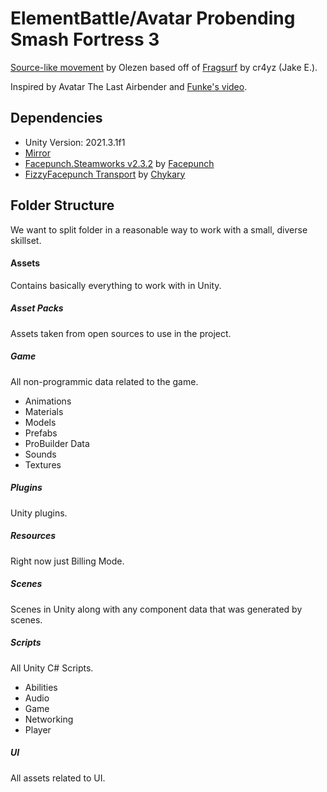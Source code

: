 # ElementBattle/Avatar Probending Smash Fortress 3

[Source-like movement](https://github.com/Olezen/UnitySourceMovement) by Olezen based off of [Fragsurf](https://github.com/AwesomeX/Fragsurf-Character-Controller/) by cr4yz (Jake E.).

Inspired by Avatar The Last Airbender and [Funke's video](https://www.youtube.com/watch?v=bJEy09Sm37Y).

## Dependencies

- Unity Version: 2021.3.1f1
- [Mirror](https://mirror-networking.com/)
- [Facepunch.Steamworks v2.3.2](https://wiki.facepunch.com/steamworks/) by [Facepunch](https://github.com/Facepunch)
- [FizzyFacepunch Transport](https://github.com/Chykary/FizzyFacepunch) by [Chykary](https://github.com/Chykary)

## Folder Structure
We want to split folder in a reasonable way to work with a small, diverse skillset.
#### Assets
Contains basically everything to work with in Unity.
##### Asset Packs
Assets taken from open sources to use in the project.
##### Game
All non-programmic data related to the game.
- Animations
- Materials
- Models
- Prefabs
- ProBuilder Data
- Sounds
- Textures

##### Plugins
Unity plugins.

##### Resources
Right now just Billing Mode.

##### Scenes
Scenes in Unity along with any component data that was generated by scenes.

##### Scripts
All Unity C# Scripts.

- Abilities
- Audio
- Game
- Networking
- Player


##### UI
All assets related to UI.
